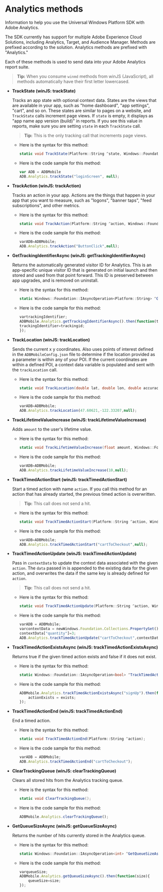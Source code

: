 # Analytics methods

Information to help you use the Universal Windows Platform SDK with Adobe Analytics.

The SDK currently has support for multiple Adobe Experience Cloud Solutions, including Analytics, Target, and Audience Manager. Methods are prefixed according to the solution. Analytics methods are prefixed with "Analytics."

Each of these methods is used to send data into your Adobe Analytics report suite.

> **Tip:** When you consume `winmd` methods from winJS (JavaScript), all methods automatically have their first letter lowercased.

* **TrackState (winJS: trackState)**

  Tracks an app state with optional context data. States are the views that are available in your app, such as "home dashboard", "app settings", "cart", and so on. These states are similar to pages on a website, and `TrackState` calls increment page views. 
  If `state` is empty, it displays as "app name app version (build)" in reports. If you see this value in reports, make sure you are setting `state` in each `TrackState` call. 
  
  > **Tip:** This is the only tracking call that increments page views. 

  * Here is the syntax for this method:

    ```csharp
    static void TrackState(Platform::String ^state, Windows::Foundation::Collections::IMap<Platform::String^, Platform::Object> ^contextData); 
    ```

  * Here is the code sample for this method:

    ```js
    var ADB = ADBMobile
    ADB.Analytics.trackState("loginScreen", null);
    ```

* **TrackAction (winJS: trackAction)**

  Tracks an action in your app. Actions are the things that happen in your app that you want to measure, such as "logons", "banner taps", "feed subscriptions", and other metrics.

  * Here is the syntax for this method:

    ```csharp
    static void TrackAction(Platform::String ^action, Windows::Foundation::Collections::IMap<Platform::String^, Platform::Object> ^contextData); 
    ```

  * Here is the code sample for this method:

    ```js
    varADB=ADBMobile; 
    ADB.Analytics.trackAction("ButtonClick",null); 
    ```

* **GetTrackingIdentifierAsync (winJS: getTrackingIdentifierAsync)**

  Returns the automatically generated visitor ID for Analytics. This is an app-specific unique visitor ID that is generated on initial launch and then stored and used from that point forward. This ID is preserved between app upgrades, and is removed on uninstall. 

  * Here is the syntax for this method:
  
    ```csharp
    static Windows::Foundation::IAsyncOperation<Platform::String> ^GetTrackingIdentifierAsync(); 
    ```

  * Here is the code sample for this method:

    ```js
    vartrackingIdentifier; 
    ADBMobile.Analytics.getTrackingIdentifierAsync().then(function(trackingid){
    trackingIdentifier=trackingid;
    });
    ```

* **TrackLocation (winJS: trackLocation)**

  Sends the current x y coordinates. Also uses points of interest defined in the `ADBMobileConfig.json` file to determine if the location provided as a parameter is within any of your POI. If the current coordinates are within a defined POI, a context data variable is populated and sent with the `trackLocation` call.

  * Here is the syntax for this method:

    ```csharp
    static void TrackLocation(double lat, double lon, double accuracy, Windows::Foundation::Collections::IMap<Platform::String^, Platform::Object> ^contextData);
    ```

  * Here is the code sample for this method:

    ```js
    varADB=ADBMobile; 
    ADB.Analytics.trackLocation(47.60621,-122.33207,null);
    ```

* **TrackLifetime​ValueIncrease (winJS: trackLifetime​ValueIncrease)**

  Adds `amount` to the user's lifetime value.

  * Here is the syntax for this method:

    ```csharp
    static void TrackLifetimeValueIncrease(float amount, Windows::Foundation::Collections::IMap<Platform::String^, Platform::Object> ^contextData); 
    ```

  * Here is the code sample for this method:

    ```js
    varADB=ADBMobile;
    ADB.Analytics.trackLifetimeValueIncrease(10,null);
    ```

* **TrackTimed​ActionStart (winJS: trackTimed​ActionStart)**

  Start a timed action with name `action`. If you call this method for an action that has already started, the previous timed action is overwritten. 
  
  > **Tip:** This call does not send a hit.

  * Here is the syntax for this method:

    ```csharp
    static void TrackTimedActionStart(Platform::String ^action, Windows::Foundation::Collections::IMap<Platform::String^, Platform::Object^> ^contextData); 
    ```

  * Here is the code sample for this method:

    ```js
    varADB=ADBMobile;
    ADB.Analytics.trackTimedActionStart("cartToCheckout",null); 
    ```

* **TrackTimed​ActionUpdate (winJS: trackTimed​ActionUpdate)**

  Pass in `contextData` to update the context data associated with the given `action`. The `data` passed in is appended to the existing data for the given action, and overwrites the data if the same key is already defined for `action`. 
  
  > **Tip:** This call does not send a hit. 

  * Here is the syntax for this method:

    ```csharp
    static void TrackTimedActionUpdate(Platform::String ^action, Windows::Foundation::Collections::IMap<Platform::String^, Platform::Object> ^contextData); 
    ```

  * Here is the code sample for this method:

    ```js
    varADB = ADBMobile;
    varcontextData = newWindows.Foundation.Collections.PropertySet();
    contextData["quantity"]=3; 
    ADB.Analytics.trackTimedActionUpdate("cartToCheckout",contextData);
    ```

* **TrackTimedActionExistsAsync (winJS: trackTimedActionExistsAsync)**

  Returns true if the given timed action exists and false if it does not exist. 

  * Here is the syntax for this method:

    ```csharp
    static Windows::Foundation::IAsyncOperation<bool> ^TrackTimedActionExistsAsync(Platform::String ^action); 
    ```

  * Here is the code sample for this method:

    ```js
    ADBMobile.Analytics.trackTimedActionExistsAsync("signUp").then(function(exists){ 
        actionExists = exists; 
    });
    ```

* **TrackTimed​ActionEnd (winJS: trackTimed​ActionEnd)**

  End a timed action. 

  * Here is the syntax for this method:

    ```csharp
    static void TrackTimedActionEnd(Platform::String ^action);
    ```

  * Here is the code sample for this method:

    ```js
    varADB = ADBMobile; 
    ADB.Analytics.trackTimedActionEnd("cartToCheckout"); 
    ```

* **ClearTrackingQueue (winJS: clearTrackingQueue)**

  Clears all stored hits from the Analytics tracking queue.

  * Here is the syntax for this method:

    ```csharp
    static void ClearTrackingQueue();
    ```

  * Here is the code sample for this method:

    ```js
    ADBMobile.Analytics.clearTrackingQueue();
    ```

* **GetQueueSizeAsync (winJS: getQueueSizeAsync)**

  Returns the number of hits currently stored in the Analytics queue. 

  * Here is the syntax for this method:

    ```csharp
    static Windows::Foundation::IAsyncOperation<int> ^GetQueueSizeAsync();
    ```

  * Here is the code sample for this method:

    ```js
    varqueueSize;
    ADBMobile.Analytics.getQueueSizeAsync().then(function(size){ 
        queueSize=size;
    });
    ```
